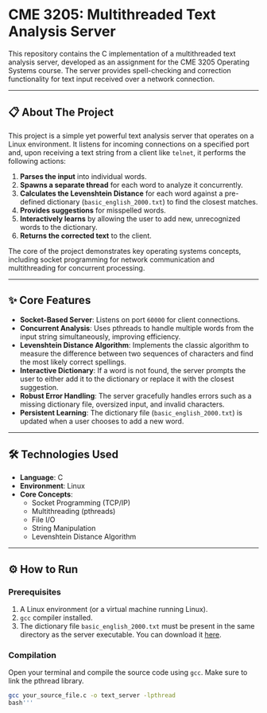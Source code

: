 # CME 3205: Multithreaded Text Analysis Server

This repository contains the C implementation of a multithreaded text analysis server, developed as an assignment for the CME 3205 Operating Systems course. The server provides spell-checking and correction functionality for text input received over a network connection.

---

## 📋 About The Project

This project is a simple yet powerful text analysis server that operates on a Linux environment. It listens for incoming connections on a specified port and, upon receiving a text string from a client like `telnet`, it performs the following actions:

1.  **Parses the input** into individual words.
2.  **Spawns a separate thread** for each word to analyze it concurrently.
3.  **Calculates the Levenshtein Distance** for each word against a pre-defined dictionary (`basic_english_2000.txt`) to find the closest matches.
4.  **Provides suggestions** for misspelled words.
5.  **Interactively learns** by allowing the user to add new, unrecognized words to the dictionary.
6.  **Returns the corrected text** to the client.

The core of the project demonstrates key operating systems concepts, including socket programming for network communication and multithreading for concurrent processing.

---

## ✨ Core Features

-   **Socket-Based Server**: Listens on port `60000` for client connections.
-   **Concurrent Analysis**: Uses pthreads to handle multiple words from the input string simultaneously, improving efficiency.
-   **Levenshtein Distance Algorithm**: Implements the classic algorithm to measure the difference between two sequences of characters and find the most likely correct spellings.
-   **Interactive Dictionary**: If a word is not found, the server prompts the user to either add it to the dictionary or replace it with the closest suggestion.
-   **Robust Error Handling**: The server gracefully handles errors such as a missing dictionary file, oversized input, and invalid characters.
-   **Persistent Learning**: The dictionary file (`basic_english_2000.txt`) is updated when a user chooses to add a new word.

---

## 🛠️ Technologies Used

-   **Language**: C
-   **Environment**: Linux
-   **Core Concepts**:
    -   Socket Programming (TCP/IP)
    -   Multithreading (pthreads)
    -   File I/O
    -   String Manipulation
    -   Levenshtein Distance Algorithm

---

## ⚙️ How to Run

### Prerequisites
1.  A Linux environment (or a virtual machine running Linux).
2.  `gcc` compiler installed.
3.  The dictionary file `basic_english_2000.txt` must be present in the same directory as the server executable. You can download it [here](https://people.sc.fsu.edu/~jburkardt/datasets/words/words.html).

### Compilation
Open your terminal and compile the source code using `gcc`. Make sure to link the pthread library.

```bash
gcc your_source_file.c -o text_server -lpthread
bash'''
